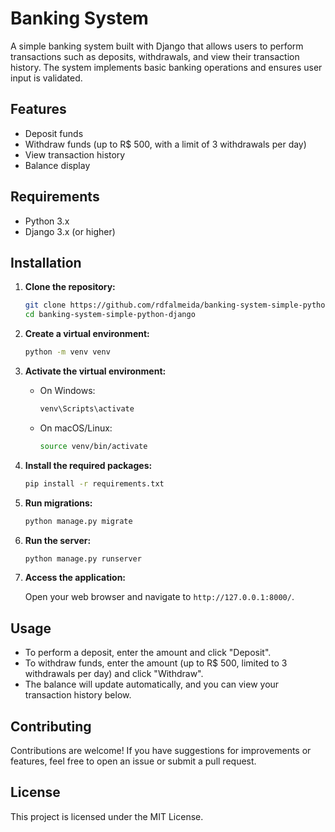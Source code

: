 # Banking System

A simple banking system built with Django that allows users to perform transactions such as deposits, withdrawals, and view their transaction history. The system implements basic banking operations and ensures user input is validated.

## Features

- Deposit funds
- Withdraw funds (up to R$ 500, with a limit of 3 withdrawals per day)
- View transaction history
- Balance display

## Requirements

- Python 3.x
- Django 3.x (or higher)

## Installation

1. **Clone the repository:**

   ```bash
   git clone https://github.com/rdfalmeida/banking-system-simple-python-django.git
   cd banking-system-simple-python-django
   ```

2. **Create a virtual environment:**

   ```bash
   python -m venv venv
   ```

3. **Activate the virtual environment:**

   - On Windows:

     ```bash
     venv\Scripts\activate
     ```

   - On macOS/Linux:

     ```bash
     source venv/bin/activate
     ```

4. **Install the required packages:**

   ```bash
   pip install -r requirements.txt
   ```

5. **Run migrations:**

   ```bash
   python manage.py migrate
   ```

6. **Run the server:**

   ```bash
   python manage.py runserver
   ```

7. **Access the application:**

   Open your web browser and navigate to `http://127.0.0.1:8000/`.

## Usage

- To perform a deposit, enter the amount and click "Deposit".
- To withdraw funds, enter the amount (up to R$ 500, limited to 3 withdrawals per day) and click "Withdraw".
- The balance will update automatically, and you can view your transaction history below.

## Contributing

Contributions are welcome! If you have suggestions for improvements or features, feel free to open an issue or submit a pull request.

## License

This project is licensed under the MIT License.
